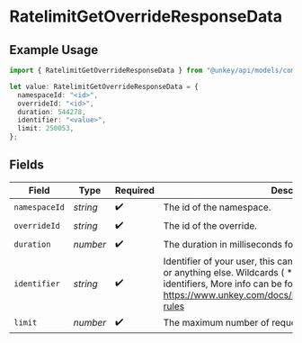 # RatelimitGetOverrideResponseData

## Example Usage

```typescript
import { RatelimitGetOverrideResponseData } from "@unkey/api/models/components";

let value: RatelimitGetOverrideResponseData = {
  namespaceId: "<id>",
  overrideId: "<id>",
  duration: 544278,
  identifier: "<value>",
  limit: 250053,
};
```

## Fields

| Field                                                                                                                                                                                                                                      | Type                                                                                                                                                                                                                                       | Required                                                                                                                                                                                                                                   | Description                                                                                                                                                                                                                                |
| ------------------------------------------------------------------------------------------------------------------------------------------------------------------------------------------------------------------------------------------ | ------------------------------------------------------------------------------------------------------------------------------------------------------------------------------------------------------------------------------------------ | ------------------------------------------------------------------------------------------------------------------------------------------------------------------------------------------------------------------------------------------ | ------------------------------------------------------------------------------------------------------------------------------------------------------------------------------------------------------------------------------------------ |
| `namespaceId`                                                                                                                                                                                                                              | *string*                                                                                                                                                                                                                                   | :heavy_check_mark:                                                                                                                                                                                                                         | The id of the namespace.                                                                                                                                                                                                                   |
| `overrideId`                                                                                                                                                                                                                               | *string*                                                                                                                                                                                                                                   | :heavy_check_mark:                                                                                                                                                                                                                         | The id of the override.                                                                                                                                                                                                                    |
| `duration`                                                                                                                                                                                                                                 | *number*                                                                                                                                                                                                                                   | :heavy_check_mark:                                                                                                                                                                                                                         | The duration in milliseconds for the rate limit window.                                                                                                                                                                                    |
| `identifier`                                                                                                                                                                                                                               | *string*                                                                                                                                                                                                                                   | :heavy_check_mark:                                                                                                                                                                                                                         | Identifier of your user, this can be their userId, an email, an ip or anything else. Wildcards ( * ) can be used to match multiple identifiers, More info can be found at https://www.unkey.com/docs/ratelimiting/overrides#wildcard-rules |
| `limit`                                                                                                                                                                                                                                    | *number*                                                                                                                                                                                                                                   | :heavy_check_mark:                                                                                                                                                                                                                         | The maximum number of requests allowed.                                                                                                                                                                                                    |
